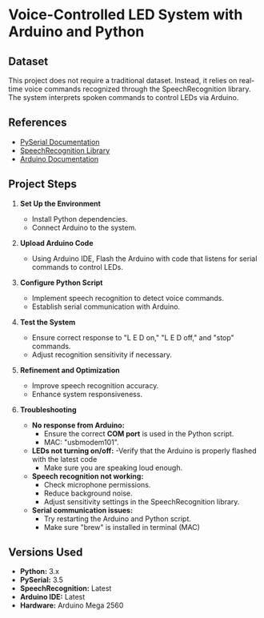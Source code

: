 # Voice-Controlled LED System with Arduino and Python  

## Dataset  
This project does not require a traditional dataset. Instead, it relies on real-time voice commands recognized through the SpeechRecognition library. The system interprets spoken commands to control LEDs via Arduino.  

## References  
- [PySerial Documentation](https://pyserial.readthedocs.io/en/latest/)  
- [SpeechRecognition Library](https://pypi.org/project/SpeechRecognition/)  
- [Arduino Documentation](https://www.arduino.cc/reference/en/)  

## Project Steps  

1. **Set Up the Environment**  
   - Install Python dependencies.  
   - Connect Arduino to the system.  

2. **Upload Arduino Code**  
   - Using Arduino IDE, Flash the Arduino with code that listens for serial commands to control LEDs.  

3. **Configure Python Script**  
   - Implement speech recognition to detect voice commands.  
   - Establish serial communication with Arduino.  

4. **Test the System**  
   - Ensure correct response to "L E D on," "L E D off," and "stop" commands.  
   - Adjust recognition sensitivity if necessary.  

5. **Refinement and Optimization**  
   - Improve speech recognition accuracy.  
   - Enhance system responsiveness.  
6. **Troubleshooting**  
   - **No response from Arduino:**
     - Ensure the correct **COM port** is used in the Python script.
     - MAC: "usbmodem101".
   - **LEDs not turning on/off:**
     -Verify that the Arduino is properly flashed with the latest code
     - Make sure you are speaking loud enough.  
   - **Speech recognition not working:**  
     - Check microphone permissions.  
     - Reduce background noise.  
     - Adjust sensitivity settings in the SpeechRecognition library.  
   - **Serial communication issues:**
     - Try restarting the Arduino and Python script.
     - Make sure "brew" is installed in terminal (MAC)  

## Versions Used  
- **Python:** 3.x  
- **PySerial:** 3.5  
- **SpeechRecognition:** Latest  
- **Arduino IDE:** Latest  
- **Hardware:** Arduino Mega 2560  
